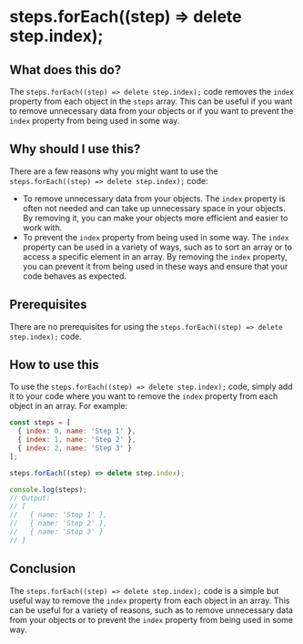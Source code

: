 
  
   # **steps.forEach((step) => delete step.index);**

## What does this do?

The `steps.forEach((step) => delete step.index);` code removes the `index` property from each object in the `steps` array. This can be useful if you want to remove unnecessary data from your objects or if you want to prevent the `index` property from being used in some way.

## Why should I use this?

There are a few reasons why you might want to use the `steps.forEach((step) => delete step.index);` code:

* To remove unnecessary data from your objects. The `index` property is often not needed and can take up unnecessary space in your objects. By removing it, you can make your objects more efficient and easier to work with.
* To prevent the `index` property from being used in some way. The `index` property can be used in a variety of ways, such as to sort an array or to access a specific element in an array. By removing the `index` property, you can prevent it from being used in these ways and ensure that your code behaves as expected.

## Prerequisites

There are no prerequisites for using the `steps.forEach((step) => delete step.index);` code.

## How to use this

To use the `steps.forEach((step) => delete step.index);` code, simply add it to your code where you want to remove the `index` property from each object in an array. For example:

```javascript
const steps = [
  { index: 0, name: 'Step 1' },
  { index: 1, name: 'Step 2' },
  { index: 2, name: 'Step 3' }
];

steps.forEach((step) => delete step.index);

console.log(steps);
// Output:
// [
//   { name: 'Step 1' },
//   { name: 'Step 2' },
//   { name: 'Step 3' }
// ]
```

## Conclusion

The `steps.forEach((step) => delete step.index);` code is a simple but useful way to remove the `index` property from each object in an array. This can be useful for a variety of reasons, such as to remove unnecessary data from your objects or to prevent the `index` property from being used in some way.
  
  